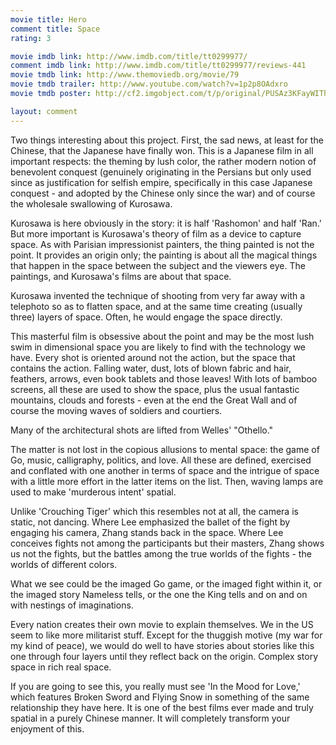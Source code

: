 ```yaml
---
movie title: Hero
comment title: Space
rating: 3

movie imdb link: http://www.imdb.com/title/tt0299977/
comment imdb link: http://www.imdb.com/title/tt0299977/reviews-441
movie tmdb link: http://www.themoviedb.org/movie/79
movie tmdb trailer: http://www.youtube.com/watch?v=1p2p8OAdxro
movie tmdb poster: http://cf2.imgobject.com/t/p/original/PUSAz3KFayWIThjdgKiOoSQoP0.jpg

layout: comment
---
```


Two things interesting about this project. First, the sad news, at least for the Chinese, that the Japanese have finally won. This is a Japanese film in all important respects: the theming by lush color, the rather modern notion of benevolent conquest (genuinely originating in the Persians but only used since as justification for selfish empire, specifically in this case Japanese conquest - and adopted by the Chinese only since the war) and of course the wholesale swallowing of Kurosawa.

Kurosawa is here obviously in the story: it is half 'Rashomon' and half 'Ran.' But more important is Kurosawa's theory of film as a device to capture space. As with Parisian impressionist painters, the thing painted is not the point. It provides an origin only; the painting is about all the magical things that happen in the space between the subject and the viewers eye. The paintings, and Kurosawa's films are about that space.

Kurosawa invented the technique of shooting from very far away with a telephoto so as to flatten space, and at the same time creating (usually three) layers of space. Often, he would engage the space directly.

This masterful film is obsessive about the point and may be the most lush swim in dimensional space you are likely to find with the technology we have. Every shot is oriented around not the action, but the space that contains the action. Falling water, dust, lots of blown fabric and hair, feathers, arrows, even book tablets and those leaves! With lots of bamboo screens, all these are used to show the space, plus the usual fantastic mountains, clouds and forests - even at the end the Great Wall and of course the moving waves of soldiers and courtiers.

Many of the architectural shots are lifted from Welles' "Othello."

The matter is not lost in the copious allusions to mental space: the game of Go, music, calligraphy, politics, and love. All these are defined, exercised and conflated with one another in terms of space and the intrigue of space with a little more effort in the latter items on the list. Then, waving lamps are used to make 'murderous intent' spatial.

Unlike 'Crouching Tiger' which this resembles not at all, the camera is static, not dancing. Where Lee emphasized the ballet of the fight by engaging his camera, Zhang stands back in the space. Where Lee conceives fights not among the participants but their masters, Zhang shows us not the fights, but the battles among the true worlds of the fights - the worlds of different colors.

What we see could be the imaged Go game, or the imaged fight within it, or the imaged story Nameless tells, or the one the King tells and on and on with nestings of imaginations. 

Every nation creates their own movie to explain themselves. We in the US seem to like more militarist stuff. Except for the thuggish motive (my war for my kind of peace), we would do well to have stories about stories like this one through four layers until they reflect back on the origin. Complex story space in rich real space.

If you are going to see this, you really must see 'In the Mood for Love,' which features Broken Sword and Flying Snow in something of the same relationship they have here. It is one of the best films ever made and truly spatial in a purely Chinese manner. It will completely transform your enjoyment of this.